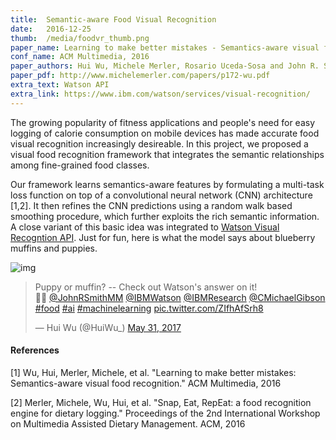 ```yaml
---
title:  Semantic-aware Food Visual Recognition
date:   2016-12-25
thumb:  /media/foodvr_thumb.png
paper_name: Learning to make better mistakes - Semantics-aware visual food recognition
conf_name: ACM Multimedia, 2016
paper_authors: Hui Wu, Michele Merler, Rosario Uceda-Sosa and John R. Smith
paper_pdf: http://www.michelemerler.com/papers/p172-wu.pdf
extra_text: Watson API 
extra_link: https://www.ibm.com/watson/services/visual-recognition/
---
```


The growing popularity of fitness applications and people's need for
easy logging of calorie consumption on mobile devices has
made accurate food visual recognition increasingly desireable.
In this project, we proposed a visual food recognition framework that integrates
the semantic relationships among fine-grained food classes. 

<!--more-->

Our framework learns semantics-aware features by formulating
a multi-task loss function on top of a convolutional
neural network (CNN) architecture [1,2]. It then refines the CNN
predictions using a random walk based smoothing procedure,
which further exploits the rich semantic information.
A close variant of this basic idea was integrated to 
<a href="https://www.ibm.com/blogs/research/2017/05/training-watson-see-whats-plate/">
Watson Visual Recogntion API</a>. Just for fun, here is what the model says
about blueberry muffins and puppies. 

<img alt="img" src="{{site.baseurl}}/media/foodvr.png">

<blockquote class="twitter-tweet tw-align-center" data-lang="en"><p lang="en" dir="ltr">Puppy or muffin? -- Check out Watson&#39;s answer on it! <br>🤜🤛 <a href="https://twitter.com/JohnRSmithMM?ref_src=twsrc%5Etfw">@JohnRSmithMM</a> <a href="https://twitter.com/IBMWatson?ref_src=twsrc%5Etfw">@IBMWatson</a> <a href="https://twitter.com/IBMResearch?ref_src=twsrc%5Etfw">@IBMResearch</a> <a href="https://twitter.com/CMichaelGibson?ref_src=twsrc%5Etfw">@CMichaelGibson</a> <a href="https://twitter.com/hashtag/food?src=hash&amp;ref_src=twsrc%5Etfw">#food</a> <a href="https://twitter.com/hashtag/ai?src=hash&amp;ref_src=twsrc%5Etfw">#ai</a> <a href="https://twitter.com/hashtag/machinelearning?src=hash&amp;ref_src=twsrc%5Etfw">#machinelearning</a> <a href="https://t.co/ZIfhAfSrh8">pic.twitter.com/ZIfhAfSrh8</a></p>&mdash; Hui Wu (@HuiWu_) <a href="https://twitter.com/HuiWu_/status/869902718210646016?ref_src=twsrc%5Etfw">May 31, 2017</a></blockquote>
<script async src="https://platform.twitter.com/widgets.js" charset="utf-8"></script>


#### References

[1] Wu, Hui, Merler, Michele, et al. "Learning to make better mistakes: Semantics-aware visual food recognition." ACM Multimedia, 2016

[2] Merler, Michele, Wu, Hui, et al. "Snap, Eat, RepEat: a food recognition engine for dietary logging." Proceedings of the 2nd International Workshop on Multimedia Assisted Dietary Management. ACM, 2016




